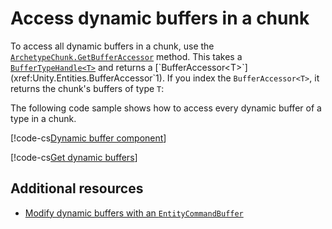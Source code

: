 # Access dynamic buffers in a chunk

To access all dynamic buffers in a chunk, use the [`ArchetypeChunk.GetBufferAccessor`](xref:Unity.Entities.ArchetypeChunk.GetBufferAccessor*) method. This takes a [`BufferTypeHandle<T>`](xref:Unity.Entities.BufferTypeHandle`1) and returns a [`BufferAccessor<T>`](xref:Unity.Entities.BufferAccessor`1).  If you index the `BufferAccessor<T>`, it returns the chunk's buffers of type `T`:

The following code sample shows how to access every dynamic buffer of a type in a chunk.

[!code-cs[Dynamic buffer component](../DocCodeSamples.Tests/CreateComponentExamples.cs#buffer)]

[!code-cs[Get dynamic buffers](../DocCodeSamples.Tests/DynamicBufferExamples.cs#access-buffers-in-chunk)]

## Additional resources

* [Modify dynamic buffers with an `EntityCommandBuffer`](components-buffer-command-buffer.md)
